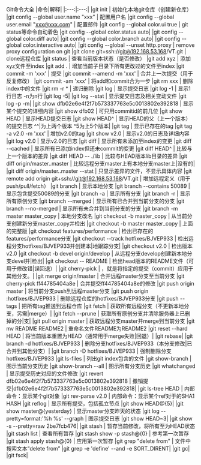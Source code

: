 Git命令大全
|命令|解释|
|:---:|:---:|
|git init                                                  | 初始化本地git仓库（创建新仓库）
|git config --global user.name "xxx"                       | 配置用户名
|git config --global user.email "xxx@xxx.com"              | 配置邮件
|git config --global color.ui true                         | git status等命令自动着色
|git config --global color.status auto|
|git config --global color.diff auto|
|git config --global color.branch auto|
|git config --global color.interactive auto|
|git config --global --unset http.proxy                    | remove  proxy configuration on git
|git clone git+ssh://git@192.168.53.168/VT.git             | clone远程仓库
|git status                                                | 查看当前版本状态（是否修改）
|git add xyz                                               | 添加xyz文件至index
|git add .                                                 | 增加当前子目录下所有更改过的文件至index
|git commit -m 'xxx'                                       | 提交
|git commit --amend -m 'xxx'                               | 合并上一次提交（用于反复修改）
|git commit -am 'xxx'                                      | 将add和commit合为一步
|git rm xxx                                                | 删除index中的文件
|git rm -r *                                               | 递归删除
|git log                                                   | 显示提交日志
|git log -1                                                | 显示1行日志 -n为n行
|git log -5|
|git log --stat                                            | 显示提交日志及相关变动文件
|git log -p -m|
|git show dfb02e6e4f2f7b573337763e5c0013802e392818         | 显示某个提交的详细内容
|git show dfb02                                            | 可只用commitid的前几位
|git show HEAD                                             | 显示HEAD提交日志
|git show HEAD^                                            | 显示HEAD的父（上一个版本）的提交日志 ^^|为上两个版本 ^5为上5个版本|
|git tag                                                   | 显示已存在的tag
|git tag -a v2.0 -m 'xxx'                                  | 增加v2.0的tag
|git show v2.0                                             | 显示v2.0的日志及详细内容
|git log v2.0                                              | 显示v2.0的日志
|git diff                                                  | 显示所有未添加至index的变更
|git diff --cached                                         | 显示所有已添加index但还未commit的变更
|git diff HEAD^                                            | 比较与上一个版本的差异
|git diff HEAD -- ./lib                                    | 比较与HEAD版本lib目录的差异
|git diff origin/master..master                            | 比较远程分支master上有本地分支master上|没有的|
|git diff origin/master..master --stat                     | 只显示差异的文件，不显示具体内容
|git remote add origin git+ssh://git@192.168.53.168/VT.git | 增加远程定义（用于push/pull/fetch）
|git branch                                                | 显示本地分支
|git branch --contains 50089                               | 显示包含提交50089的分支
|git branch -a                                             | 显示所有分支
|git branch -r                                             | 显示所有原创分支
|git branch --merged                                       | 显示所有已合并到当前分支的分支
|git branch --no-merged                                    | 显示所有未合并到当前分支的分支
|git branch -m master master_copy                          | 本地分支改名
|git checkout -b master_copy                               | 从当前分支创建新分支master_copy并检出
|git checkout -b master master_copy                        | 上面的完整版
|git checkout features/performance                         | 检出已存在的features/performance分支
|git checkout --track hotfixes/BJVEP933                    | 检出远程分支hotfixes/BJVEP933并创建本|地跟踪分支|
|git checkout v2.0                                         | 检出版本v2.0
|git checkout -b devel origin/develop                      | 从远程分支develop创建新本地分支devel并|检出|
|git checkout -- README                                    | 检出head版本的README文件（可用于修改错|误回退）|
|git cherry-pick <commitHash>                                  | ，就是将指定的提交（commit）应用于其他分支。|
|git merge origin/master                                   | 合并远程master分支至当前分支
|git cherry-pick ff44785404a8e                             | 合并提交ff44785404a8e的修改
|git push origin master                                    | 将当前分支push到远程master分支
|git push origin :hotfixes/BJVEP933                        | 删除远程仓库的hotfixes/BJVEP933分支
|git push --tags                                           | 把所有tag推送到远程仓库
|git fetch                                                 | 获取所有远程分支（不更新本地分支，另需|merge）|
|git fetch --prune                                         | 获取所有原创分支并清除服务器上已删掉的分|支|
|git pull origin master                                    | 获取远程分支master并merge到当前分支
|git mv README README2                                     | 重命名文件README为README2
|git reset --hard HEAD                                     | 将当前版本重置为HEAD（通常用于merge失败|回退）|
|git rebase|
|git branch -d hotfixes/BJVEP933                           | 删除分支hotfixes/BJVEP933（本分支修改|已合并到其他分支）|
|git branch -D hotfixes/BJVEP933                           | 强制删除分支hotfixes/BJVEP933
|git ls-files                                              | 列出git index包含的文件
|git show-branch                                           | 图示当前分支历史
|git show-branch --all                                     | 图示所有分支历史
|git whatchanged                                           | 显示提交历史对应的文件修改
|git revert dfb02e6e4f2f7b573337763e5c0013802e392818       | 撤销提交|dfb02e6e4f2f7b573337763e5c0013802e392818|
|git ls-tree HEAD                                          | 内部命令：显示某个git对象
|git rev-parse v2.0                                        | 内部命令：显示某个ref对于的SHA1 HASH
|git reflog                                                | 显示所有提交，包括孤立节点
|git show HEAD@{5}|
|git show master@{yesterday}                               | 显示master分支昨天的状态
|git log --pretty=format:'%h %s' --graph                   | 图示提交日志
|git show HEAD~3|
|git show -s --pretty=raw 2be7fcb476|
|git stash                                                 | 暂存当前修改，将所有至为HEAD状态
|git stash list                                            | 查看所有暂存
|git stash show -p stash@{0}                               | 参考第一次暂存
|git stash apply stash@{0}                                 | 应用第一次暂存
|git grep "delete from"                                    | 文件中搜索文本“delete from”
|git grep -e 'define' --and -e SORT_DIRENT|
|git gc|
|git fsck|